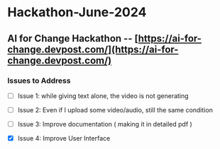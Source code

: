 # Hackathon-June-2024

## AI for Change Hackathon -- [https://ai-for-change.devpost.com/](https://ai-for-change.devpost.com/)

### Issues to Address

- [ ] Issue 1: while giving text alone, the video is not generating
- [ ] Issue 2: Even if I upload some video/audio, still the same condition
- [ ] Issue 3: Improve documentation ( making it in detailed pdf )
- [x] Issue 4: Improve User Interface


